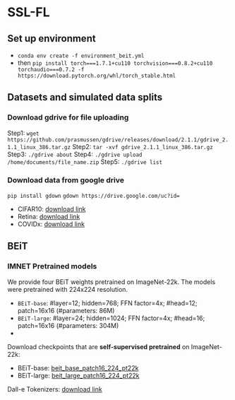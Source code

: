 # SSL-FL

## Set up environment
- ```conda env create -f environment_beit.yml```
- then ```pip install torch===1.7.1+cu110 torchvision===0.8.2+cu110 torchaudio===0.7.2 -f https://download.pytorch.org/whl/torch_stable.html```

## Datasets and simulated data splits
### Download gdrive for file uploading
Step1: ```wget https://github.com/prasmussen/gdrive/releases/download/2.1.1/gdrive_2.1.1_linux_386.tar.gz```
Step2: ```tar -xvf gdrive_2.1.1_linux_386.tar.gz```
Step3: ```./gdrive about```
Step4: ```./gdrive upload /home/documents/file_name.zip```
Step5: ```./gdrive list```
### Download data from google drive
```pip install gdown```
```gdown https://drive.google.com/uc?id=```
- CIFAR10: [download link](https://drive.google.com/file/d/1elgSFsfDI3Tfdf3BZ44lxBs2BaJ4lf5_/view?usp=sharing)
- Retina: [download link](https://drive.google.com/file/d/10l2A5dW5pdU6dXAjmP-o_dVgEduhsoT2/view?usp=sharing)
- COVIDx: [download link](https://drive.google.com/file/d/1zOHaHVqgTMk_25fciTojq7ZIurpWIFSb/view?usp=sharing)

## BEiT
### IMNET Pretrained models
We provide four BEiT weights pretrained on ImageNet-22k. The models were pretrained with 224x224 resolution.

- `BEiT-base`: #layer=12; hidden=768; FFN factor=4x; #head=12; patch=16x16 (#parameters: 86M)
- `BEiT-large`: #layer=24; hidden=1024; FFN factor=4x; #head=16; patch=16x16 (#parameters: 304M)
- 
Download checkpoints that are **self-supervised pretrained** on ImageNet-22k:
- BEiT-base: [beit_base_patch16_224_pt22k](https://unilm.blob.core.windows.net/beit/beit_base_patch16_224_pt22k.pth)
- BEiT-large: [beit_large_patch16_224_pt22k](https://unilm.blob.core.windows.net/beit/beit_large_patch16_224_pt22k.pth)

Dall-e Tokenizers: [download link](https://drive.google.com/file/d/1DkXJTQC7ELCoBUwq8j4XNoxe7dkPUEdr/view?usp=sharing)
